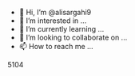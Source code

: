 - 👋 Hi, I’m @alisargahi9
- 👀 I’m interested in ...
- 🌱 I’m currently learning ...
- 💞️ I’m looking to collaborate on ...
- 📫 How to reach me ...

<!---
alisargahi9/alisargahi9 is a ✨ special ✨ repository because its `README.md` (this file) appears on your GitHub profile.
You can click the Preview link to take a look at your changes.
--->5104
